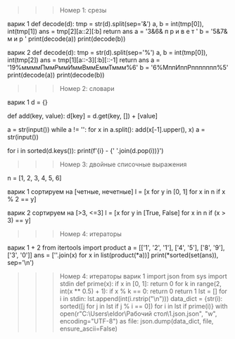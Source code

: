 >>> Номер 1: срезы
  
  варик 1
def decode(d):
    tmp = str(d).split(sep='&')
    a, b = int(tmp[0]), int(tmp[1])
    ans = tmp[2][a::2][:b]
    return ans
a = '3&6&   п р и в е т      '
b = '5&7&     м и р '
print(decode(a))
print(decode(b))

  варик 2
def decode(d):
    tmp = str(d).split(sep='%')
    a, b = int(tmp[0]), int(tmp[2])
    ans = tmp[1][a::-3][:b][::-1]
    return ans
a = '19%ммммПммРммИммВммЕммТммм%6'
b = '6%МппИппРппппппп%5'
print(decode(a))
print(decode(b))



>>> Номер 2: словари
  
  варик 1
d = {}

def add(key, value):
    d[key] = d.get(key, []) + [value]

a = str(input())
while a != '':
    for x in a.split():
        add(x[-1].upper(), x)
    a = str(input())

for i in sorted(d.keys()):
    print(f'{i} - {' '.join(d.pop(i))}')




>>> Номер 3: двойные списочные выражения

n = [1, 2, 3, 4, 5, 6]

  варик 1
сортируем на [четные, нечетные]
l = [x for y in [0, 1] for x in n if x % 2 == y]

  варик 2
сортируем на [>3, <=3]
l = [x for y in [True, False] for x in n if (x > 3) == y]



>>> Номер 4: итераторы

  варик 1 + 2
from itertools import product
a = [['1', '2', '1'], ['4', '5'], ['8', '9'], ['3', '0']]
ans = [''.join(x) for x in list(product(*a))]
print(*sorted(set(ans)), sep='\n')



>>> Номер 4: итераторы
  варик 1
import json
from sys import stdin
def prime(x):
    if x in [0, 1]:
        return 0
    for k in range(2, int(x ** 0.5) + 1):
        if x % k == 0:
            return 0
    return 1
lst = []
for i in stdin:
    lst.append(int(i.rstrip("\n")))
data_dict = {str(i): sorted([j for j in lst if j % i == 0]) for i in lst if prime(i)}
with open(r"C:\Users\eldor\Рабочий стол\1.json.json", "w", encoding="UTF-8") as file:
    json.dump(data_dict, file, ensure_ascii=False)
